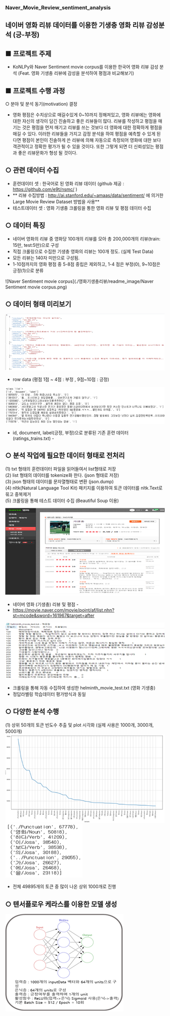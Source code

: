 ### Naver_Movie_Review_sentiment_analysis
## 네이버 영화 리뷰 데이터를 이용한 기생충 영화 리뷰 감성분석 (긍-부정)

## ■ 프로젝트 주제 
- KoNLPy와 Naver Sentiment movie corpus를 이용한 한국어 영화 리뷰 감성 분석 (Feat. 영화 기생충 리뷰에 감성을 분석하여 평점과 비교해보기)
   
## ■ 프로젝트 수행 과정 
○ 분야 및 분석 동기(motivation) 결정
- 영화 평점은 수치상으로 매길수있게 0~10까지 정해져있고, 영화 리뷰에는 영화에 대한 자신의 생각이 담긴 진솔하고 좋은 리뷰들이 많다. 리뷰를 작성하고 평점을 매기는 것은 평점을 먼저 매기고 리뷰를 쓰는 것보다 더 영화에 대한 정확하게 평점을 매길 수 있다. 이러한 리뷰들을 가지고 감정 분석을 하여 평점을 예측할 수 있게 된다면 평점이 본인이 진솔하게 쓴 리뷰에 의해 자동으로 측정되어 영화에 대한 보다 객관적이고 정확한 평가가 될 수 있을 것이다. 또한 그렇게 되면 더 신뢰성있는 평점과 좋은 리뷰문화가 형성 될 것이다.
   
## ○ 관련 데이터 수집
- 훈련데이터 셋 : 한국어로 된 영화 리뷰 데이터 (github 제공 : https://github.com/e9t/nsmc/ ) 
- ** 리뷰 수집방법 : http://ai.stanford.edu/~amaas/data/sentiment/ 에 의거한 Large Movie Review Dataset 방법을 사용**
- 테스트데이터 셋 : 영화 기생충 크롤링을 통한 영화 리뷰 및 평점 데이터 수집
   
## ○ 데이터 특징 
- 네이버 영화의 리뷰 중 영화당 100개의 리뷰를 모아 총 200,000개의 리뷰(train: 15만, test:5만)으로 구성
- 직접 크롤링으로 수집한 기생충 영화의 리뷰는 100개 정도. (실제 Test Data)
- 모든 리뷰는 140자 미만으로 구성됨.
- 1-10점까지의 영화 평점 중 5-8점 중립은 제외하고, 1-4 점은 부정(0), 9~10점은 긍정(1)으로 분류

![Naver Sentiment movie corpus](./영화기생충리뷰/readme_image/Naver Sentiment movie corpus.png)
   
## ○ 데이터 형태 미리보기
![row_data](./영화기생충리뷰/readme_image/row_data.png)
- row data (평점 1점 ~ 4점 : 부정 , 9점~10점 : 긍정)

![rating_train](./영화기생충리뷰/readme_image/rating_train.png)
- id, document, label(긍정, 부정)으로 분류된 기존 훈련 데이터 (ratings_trains.txt) -
   
## ○ 분석 작업에 필요한 데이터 형태로 전처리   
(1) txt 형태의 훈련데이터 파일을 읽어들여서 list형태로 저장   
(2) list 형태의 데이터를 tokenize화 한다. (json 형태로 저장)   
(3) json 형태의 데이터를 문자열형태로 변환 (json.dump)   
(4) nltk(Natural Language Tool Kit) 패키지를 이용하여 토큰 데이터를 nltk.Text로 묶고 중복제거   
(5) 크롤링을 통해 테스트 데이터 수집 (Beautiful Soup 이용)   

![helminth_movie](./영화기생충리뷰/readme_image/helminth_movie.png)
- 네이버 영화 (기생충) 리뷰 및 평점 -
- https://movie.naver.com/movie/point/af/list.nhn?st=mcode&sword=161967&target=after


![helminth_movie_txt](./영화기생충리뷰/readme_image/helminth_movie_txt.png)
- 크롤링을 통해 자동 수집하여 생성한 helminth_movie_test.txt (영화 기생충)
- 정답라벨링 학습데이터 평가방식과 동일
   
## ○ 다양한 분석 수행   
(1) 상위 50개의 토큰 빈도수 추출 및 plot 시각화 (실제 사용은 1000개, 3000개, 5000개)
 ![token](./영화기생충리뷰/readme_image/token.png)
 ![best_token](./영화기생충리뷰/readme_image/best_token.png)
 - 전체 49895개의 토큰 중 많이 나온 상위 1000개로 진행
   
## ○ 텐서플로우 케라스를 이용한 모델 생성
![tf_keras](./영화기생충리뷰/readme_image/tf_keras.png)
